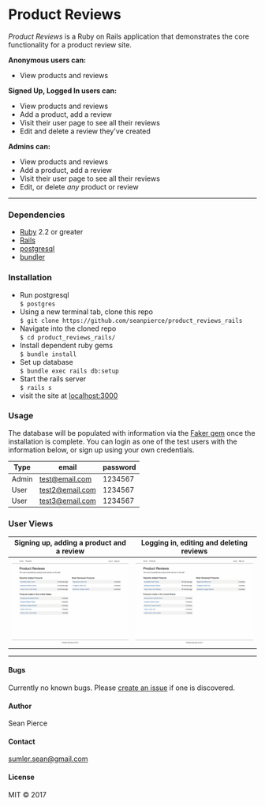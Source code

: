 # Product Reviews

_Product Reviews_ is a Ruby on Rails application that demonstrates the core functionality for a product review site.


**Anonymous users can:**
* View products and reviews

**Signed Up, Logged In users can:**
* View products and reviews
* Add a product, add a review
* Visit their user page to see all their reviews
* Edit and delete a review they've created

**Admins can:**
* View products and reviews
* Add a product, add a review
* Visit their user page to see all their reviews
* Edit, or delete _any_ product or review
----
### Dependencies
* <a href="https://www.ruby-lang.org/en/downloads/">Ruby</a> 2.2 or greater
* <a href="http://rubyonrails.org/">Rails</a>
* <a href="https://www.postgresql.org/">postgresql</a>
* <a href="https://bundler.io/">bundler</a>

### Installation
* Run postgresql  
`$ postgres`
* Using a new terminal tab, clone this repo  
`$ git clone https://github.com/seanpierce/product_reviews_rails`
* Navigate into the cloned repo  
`$ cd product_reviews_rails/`
* Install dependent ruby gems  
`$ bundle install`
* Set up database  
`$ bundle exec rails db:setup`
* Start the rails server  
`$ rails s`
* visit the site at <a href="http://localhost:3000">localhost:3000</a>

### Usage
The database will be populated with information via the <a href="https://github.com/stympy/faker">Faker gem</a> once the installation is complete. You can login as one of the test users with the information below, or sign up using your own credentials.

| Type | email | password |
| ---- | ----- | -------- |
| Admin | test@email.com | 1234567|
| User | test2@email.com | 1234567|
| User | test3@email.com | 1234567|

### User Views
| Signing up, adding a product and a review | Logging in, editing and deleting reviews |
| ------ |------|
| ![](user_views/41UQnWWYE7.gif) | ![](user_views/c919H4QG4w.gif) |

-----

#### Bugs
Currently no known bugs. Please <a href="https://github.com/seanpierce/product_reviews_rails/issues/new">create an issue</a> if one is discovered.
#### Author
Sean Pierce
#### Contact
sumler.sean@gmail.com
#### License
MIT &copy; 2017
